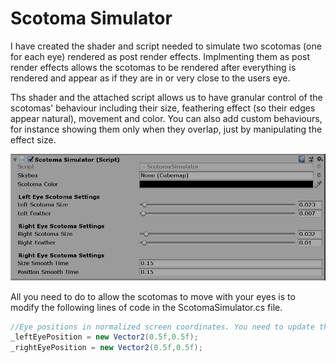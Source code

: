 # Scotoma Simulator

I have created the shader and script needed to simulate two scotomas (one for each eye) rendered as post render effects. Implmenting them as post render effects allows the scotomas to be rendered after everything is rendered and appear as if they are in or very close to the users eye. 

Ths shader and the attached script allows us to have granular control of the scotomas' behaviour including their size, feathering effect (so their edges appear natural), movement and color. You can also add custom behaviours, for instance showing them only when they overlap, just by manipulating the effect size.

![Image of Control Panel](Images/control-panel.png)

All you need to do to allow the scotomas to move with your eyes is to modify the following lines of code in the ScotomaSimulator.cs file.

```c#
//Eye positions in normalized screen coordinates. You need to update these values from your eye tracker.
_leftEyePosition = new Vector2(0.5f,0.5f);
_rightEyePosition = new Vector2(0.5f,0.5f);
```


